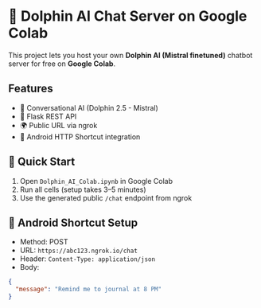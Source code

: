 # 🐬 Dolphin AI Chat Server on Google Colab

This project lets you host your own **Dolphin AI (Mistral finetuned)** chatbot server for free on **Google Colab**.

## Features
- 🧠 Conversational AI (Dolphin 2.5 - Mistral)
- 🐍 Flask REST API
- 🌍 Public URL via ngrok
- 📱 Android HTTP Shortcut integration

## 🚀 Quick Start

1. Open `Dolphin_AI_Colab.ipynb` in Google Colab
2. Run all cells (setup takes 3–5 minutes)
3. Use the generated public `/chat` endpoint from ngrok

## 📱 Android Shortcut Setup

- Method: POST  
- URL: `https://abc123.ngrok.io/chat`  
- Header: `Content-Type: application/json`  
- Body:
```json
{
  "message": "Remind me to journal at 8 PM"
}
